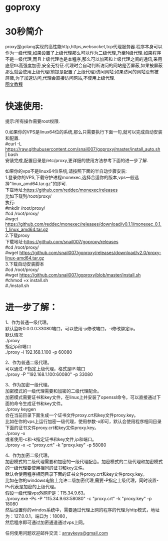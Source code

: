 # goproxy
# 30秒简介
proxy是golang实现的高性能http,https,websocket,tcp代理服务器.程序本身可以作为一级代理,如果设置了上级代理那么可以作为二级代理,乃至N级代理.如果程序不是一级代理,而且上级代理也是本程序,那么可以加密和上级代理之间的通讯,采用底层tls高强度加密,安全无特征.代理时会自动判断访问的网站是否屏蔽,如果被屏蔽那么就会使用上级代理(前提是配置了上级代理)访问网站;如果访问的网站没有被屏蔽,为了加速访问,代理会直接访问网站,不使用上级代理.  
<a href="doc/faststart.md">图文教程</a>
# 快速使用:  
提示:所有操作需要root权限.  

0.如果你的VPS是linux64位的系统,那么只需要执行下面一句,就可以完成自动安装和配置.  
#curl -L https://raw.githubusercontent.com/snail007/goproxy/master/install_auto.sh | bash  
安装完成,配置目录是/etc/proxy,更详细的使用方法参考下面的进一步了解.  

如果你的vps不是linux64位系统,请按照下面的半自动步骤安装:  
1.登录你的VPS,下载守护进程monexec,选择合适你的版本,vps一般选择"linux_amd64.tar.gz"的即可.     
下载地址:https://github.com/reddec/monexec/releases   
比如下载到/root/proxy/  
执行:  
#mkdir /root/proxy/  
#cd /root/proxy/  
#wget https://github.com/reddec/monexec/releases/download/v0.1.1/monexec_0.1.1_linux_amd64.tar.gz   
2.下载proxy  
下载地址:https://github.com/snail007/goproxy/releases   
#cd /root/proxy/  
#wget https://github.com/snail007/goproxy/releases/download/v2.0/proxy-linux-amd64.tar.gz    
3.下载自动安装脚本   
#cd /root/proxy/   
#wget https://github.com/snail007/goproxy/blob/master/install.sh  
#chmod +x install.sh   
#./install.sh   

# 进一步了解：  
1、作为普通一级代理。  
默认监听0.0.0.0:33080端口，可以使用-p修改端口，-i修改绑定ip。  
默认情况  
./proxy  
指定ip和端口  
./proxy  -i 192.168.1.100 -p 60080  

2、作为普通二级代理。  
可以通过-P指定上级代理，格式是IP:端口  
./proxy -P "192.168.1.100:60080" -p 33080   

3、作为加密一级代理。  
加密模式的一级代理需要和加密的二级代理配合。  
加密模式需要证书和key文件，在linux上并安装了openssl命令，可以直接通过下面的命令生成证书和key文件。  
./proxy keygen  
会在当前目录下面生成一个证书文件proxy.crt和key文件proxy.key。  
比如在你的vps上运行加密一级代理，使用参数-x即可，默认会使用程序相同目录下面的证书文件proxy.crt和key文件proxy.key。  
./proxy -x   
或者使用-c和-k指定证书和key文件,ip和端口。   
./proxy -x -c "proxy.crt" -k "proxy.key" -p 58080   

4、作为加密二级代理。  
加密模式的二级代理需要和加密的一级代理配合。加密模式的二级代理和加密模式的一级代理要使用相同的证书和key文件。  
默认会使用程序相同目录下面的证书文件proxy.crt和key文件proxy.key。    
比如在你的windows电脑上允许二级加密代理,需要-P指定上级代理，同时设置-Ps代表是加密的上级代理。   
假设一级代理vps外网IP是：115.34.9.63。    
./proxy.exe -Ps -P "115.34.9.63:58080" -c "proxy.crt" -k "proxy.key"  -p 18080     
然后设置你的windos系统中，需要通过代理上网的程序的代理为http模式，地址为：127.0.0.1，端口为：18080，    
然后程序即可通过加密通道通过vps上网。   

任何使用问题欢迎邮件交流：arraykeys@gmail.com   
